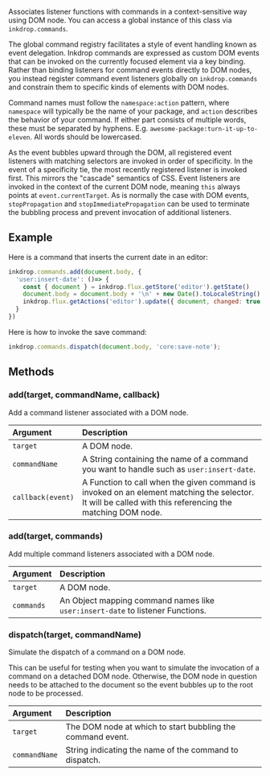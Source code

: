 Associates listener functions with commands in a context-sensitive way using DOM node.
You can access a global instance of this class via `inkdrop.commands`.

The global command registry facilitates a style of event handling known as event delegation. Inkdrop commands are expressed as custom DOM events that can be invoked on the currently focused element via a key binding.
Rather than binding listeners for command events directly to DOM nodes, you instead register command event listeners globally on `inkdrop.commands` and constrain them to specific kinds of elements with DOM nodes.


Command names must follow the `namespace:action` pattern, where `namespace` will typically be the name of your package, and `action` describes the behavior of your command.
If either part consists of multiple words, these must be separated by hyphens. E.g. `awesome-package:turn-it-up-to-eleven`.
All words should be lowercased.

As the event bubbles upward through the DOM, all registered event listeners with matching selectors are invoked in order of specificity.
In the event of a specificity tie, the most recently registered listener is invoked first.
This mirrors the "cascade" semantics of CSS.
Event listeners are invoked in the context of the current DOM node, meaning `this` always points at `event.currentTarget`.
As is normally the case with DOM events, `stopPropagation` and `stopImmediatePropagation` can be used to terminate the bubbling process and prevent invocation of additional listeners.

## Example

Here is a command that inserts the current date in an editor:

```js
inkdrop.commands.add(document.body, {
  'user:insert-date': ()=> {
    const { document } = inkdrop.flux.getStore('editor').getState()
    document.body = document.body + '\n' + new Date().toLocaleString()
    inkdrop.flux.getActions('editor').update({ document, changed: true })
  }
})
```

Here is how to invoke the save command:

```js
inkdrop.commands.dispatch(document.body, 'core:save-note');
```

## Methods

### add(target, commandName, callback)

Add a command listener associated with a DOM node.

| Argument  | Description  |
|:----------|:-------------|
| `target`  | A DOM node.  |
| `commandName` | A String containing the name of a command you want to handle such as `user:insert-date`. |
| `callback(event)` | A Function to call when the given command is invoked on an element matching the selector. It will be called with this referencing the matching DOM node. |

### add(target, commands)

Add multiple command listeners associated with a DOM node.

| Argument  | Description  |
|:----------|:-------------|
| `target`  | A DOM node.  |
| `commands` | An Object mapping command names like `user:insert-date` to listener Functions. |

### dispatch(target, commandName)

Simulate the dispatch of a command on a DOM node.

This can be useful for testing when you want to simulate the invocation of a command on a detached DOM node.
Otherwise, the DOM node in question needs to be attached to the document so the event bubbles up to the root node to be processed.

| Argument  | Description  |
|:----------|:-------------|
| `target`  | The DOM node at which to start bubbling the command event. |
| `commandName` | String indicating the name of the command to dispatch. |

